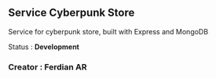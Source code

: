 ## Service Cyberpunk Store

Service for cyberpunk store, built with Express and MongoDB

Status : **Development**

### Creator : Ferdian AR
